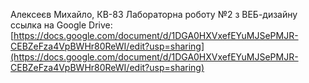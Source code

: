 Алексеєв Михайло, КВ-83
Лабораторна роботу №2 з ВЕБ-дизайну
ссылка на Google Drive: [https://docs.google.com/document/d/1DGA0HXVxefEYuMJSePMJR-CEBZeFza4VpBWHr80ReWI/edit?usp=sharing](https://docs.google.com/document/d/1DGA0HXVxefEYuMJSePMJR-CEBZeFza4VpBWHr80ReWI/edit?usp=sharing)
